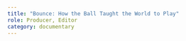 ```yaml
---
title: "Bounce: How the Ball Taught the World to Play"
role: Producer, Editor
category: documentary
---
```

